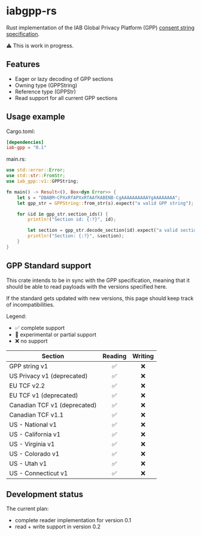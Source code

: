 # iabgpp-rs

Rust implementation of the IAB Global Privacy Platform (GPP)
[consent string specification](https://github.com/InteractiveAdvertisingBureau/Global-Privacy-Platform/blob/main/Core/Consent%20String%20Specification.md).

⚠️ This is work in progress.

## Features

- Eager or lazy decoding of GPP sections
- Owning type (GPPString)
- Reference type (GPPStr)
- Read support for all current GPP sections

## Usage example

Cargo.toml:

```toml
[dependencies]
iab-gpp = "0.1"
```

main.rs:

```rust
use std::error::Error;
use std::str::FromStr;
use iab_gpp::v1::GPPString;

fn main() -> Result<(), Box<dyn Error>> {
    let s = "DBABM~CPXxRfAPXxRfAAfKABENB-CgAAAAAAAAAAYgAAAAAAAA";
    let gpp_str = GPPString::from_str(s).expect("a valid GPP string");

    for &id in gpp_str.section_ids() {
        println!("Section id: {:?}", id);

        let section = gpp_str.decode_section(id).expect("a valid section");
        println!("Section: {:?}", &section);
    }
}
```

## GPP Standard support

This crate intends to be in sync with the GPP specification, meaning that it should
be able to read payloads with the versions specified here.

If the standard gets updated with new versions, this page should keep track of
incompatibilities.

Legend:

- ✅ complete support
- 🧪 experimental or partial support
- ❌ no support

| Section                      | Reading | Writing |
|------------------------------|:-------:|:-------:|
| GPP string v1                |    ✅    |    ❌    |
| US Privacy v1 (deprecated)   |    ✅    |    ❌    |
| EU TCF v2.2                  |    ✅    |    ❌    |
| EU TCF v1 (deprecated)       |    ✅    |    ❌    |
| Canadian TCF v1 (deprecated) |    ✅    |    ❌    |
| Canadian TCF v1.1            |    ✅    |    ❌    |
| US - National v1             |    ✅    |    ❌    |
| US - California v1           |    ✅    |    ❌    |
| US - Virginia v1             |    ✅    |    ❌    |
| US - Colorado v1             |    ✅    |    ❌    |
| US - Utah v1                 |    ✅    |    ❌    |
| US - Connecticut v1          |    ✅    |    ❌    |

## Development status

The current plan:

- complete reader implementation for version 0.1
- read + write support in version 0.2
